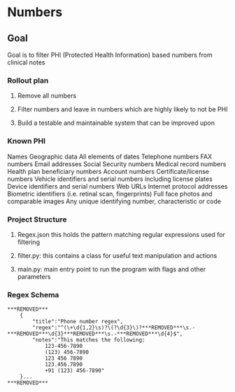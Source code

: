 # Numbers

## Goal

Goal is to filter PHI (Protected Health Information) based numbers from clinical notes

### Rollout plan

1. Remove all numbers

2. Filter numbers and leave in numbers which are highly likely to not be PHI 

3. Build a testable and maintainable system that can be improved upon


### Known PHI

Names
Geographic data
All elements of dates
Telephone numbers
FAX numbers
Email addresses
Social Security numbers
Medical record numbers
Health plan beneficiary numbers
Account numbers
Certificate/license numbers
Vehicle identifiers and serial numbers including license plates
Device identifiers and serial numbers
Web URLs
Internet protocol addresses
Biometric identifiers (i.e. retinal scan, fingerprints)
Full face photos and comparable images
Any unique identifying number, characteristic or code


### Project Structure

1. Regex.json this holds the pattern matching regular expressions used for filtering

2. filter.py: this contains a class for useful text manipulation and actions

3. main.py: main entry point to run the program with flags and other parameters


### Regex Schema

```
***REMOVED***
	{
		"title":"Phone number regex", 
		"regex":"^(\+\d{1,2}\s)?\(?\d{3}\)?***REMOVED***\s.-***REMOVED***\d{3}***REMOVED***\s.-***REMOVED***\d{4}$",
		"notes":"This matches the following: 
			123-456-7890
			(123) 456-7890
			123 456 7890
			123.456.7890
			+91 (123) 456-7890"
	}...
***REMOVED***

```